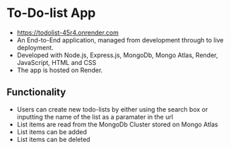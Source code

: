 # To-Do-list App
* https://todolist-45r4.onrender.com
* An End-to-End application, managed from development through to live deployment.
* Developed with Node.js, Express.js, MongoDb, Mongo Atlas, Render, JavaScript, HTML and CSS
* The app is hosted on Render.

## Functionality
* Users can create new todo-lists by either using the search box or inputting the name of the list as a paramater in the url
* List items are read from the MongoDb Cluster stored on Mongo Atlas 
* List items can be added
* List items can be deleted
